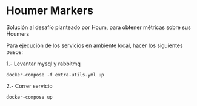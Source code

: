 # Houmer Markers

Solución al desafío planteado por Houm, para obtener métricas sobre sus Houmers

Para ejecución de los servicios en ambiente local, hacer los siguientes pasos:



1.- Levantar mysql y rabbitmq

```
docker-compose -f extra-utils.yml up
```

2.- Correr servicio

```
docker-compose up
```

